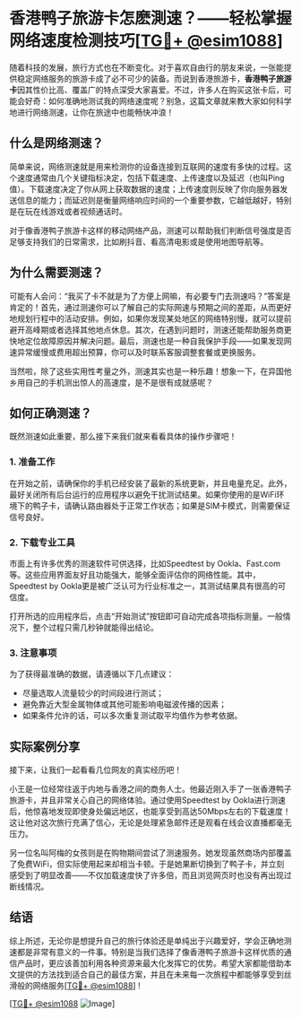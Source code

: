 # 香港鸭子旅游卡怎麽測速？——轻松掌握网络速度检测技巧[[TG💪+ @esim1088](https://t.me/s/esim1088)]

随着科技的发展，旅行方式也在不断变化。对于喜欢自由行的朋友来说，一张能提供稳定网络服务的旅游卡成了必不可少的装备。而说到香港旅游卡，**香港鸭子旅游卡**因其性价比高、覆盖广的特点深受大家喜爱。不过，许多人在购买这张卡后，可能会好奇：如何准确地测试我的网络速度呢？别急，这篇文章就来教大家如何科学地进行网络测速，让你在旅途中也能畅快冲浪！

## 什么是网络测速？

简单来说，网络测速就是用来检测你的设备连接到互联网的速度有多快的过程。这个速度通常由几个关键指标决定，包括下载速度、上传速度以及延迟（也叫Ping值）。下载速度决定了你从网上获取数据的速度；上传速度则反映了你向服务器发送信息的能力；而延迟则是衡量网络响应时间的一个重要参数，它越低越好，特别是在玩在线游戏或者视频通话时。

对于像香港鸭子旅游卡这样的移动网络产品，测速可以帮助我们判断信号强度是否足够支持我们的日常需求，比如刷抖音、看高清电影或是使用地图导航等。

## 为什么需要测速？

可能有人会问：“我买了卡不就是为了方便上网嘛，有必要专门去测速吗？”答案是肯定的！首先，通过测速你可以了解自己的实际网速与预期之间的差距，从而更好地规划行程中的活动安排。例如，如果你发现某处地区的网络特别慢，就可以提前避开高峰期或者选择其他地点休息。其次，在遇到问题时，测速还能帮助服务商更快地定位故障原因并解决问题。最后，测速也是一种自我保护手段——如果发现网速异常缓慢或费用超出预算，你可以及时联系客服调整套餐或更换服务。

当然啦，除了这些实用性考量之外，测速其实也是一种乐趣！想象一下，在异国他乡用自己的手机测出惊人的高速度，是不是很有成就感呢？

## 如何正确测速？

既然测速如此重要，那么接下来我们就来看看具体的操作步骤吧！

### 1. 准备工作

在开始之前，请确保你的手机已经安装了最新的系统更新，并且电量充足。此外，最好关闭所有后台运行的应用程序以避免干扰测试结果。如果你使用的是WiFi环境下的鸭子卡，请确认路由器处于正常工作状态；如果是SIM卡模式，则需要保证信号良好。

### 2. 下载专业工具

市面上有许多优秀的测速软件可供选择，比如Speedtest by Ookla、Fast.com等。这些应用界面友好且功能强大，能够全面评估你的网络性能。其中，Speedtest by Ookla更是被广泛认可为行业标准之一，其测试结果具有很高的可信度。

打开所选的应用程序后，点击“开始测试”按钮即可自动完成各项指标测量。一般情况下，整个过程只需几秒钟就能得出结论。

### 3. 注意事项

为了获得最准确的数据，请遵循以下几点建议：
- 尽量选取人流量较少的时间段进行测试；
- 避免靠近大型金属物体或其他可能影响电磁波传播的因素；
- 如果条件允许的话，可以多次重复测试取平均值作为参考依据。

## 实际案例分享

接下来，让我们一起看看几位网友的真实经历吧！

小王是一位经常往返于内地与香港之间的商务人士。他最近刚入手了一张香港鸭子旅游卡，并且非常关心自己的网络体验。通过使用Speedtest by Ookla进行测速后，他惊喜地发现即使身处偏远地区，也能享受到高达50Mbps左右的下载速度！这让他对这次旅行充满了信心，无论是处理紧急邮件还是观看在线会议直播都毫无压力。

另一位名叫阿梅的女孩则是在购物期间尝试了测速服务。她发现虽然商场内部覆盖了免费WiFi，但实际使用起来却相当卡顿。于是她果断切换到了鸭子卡，并立刻感受到了明显改善——不仅加载速度快了许多倍，而且浏览网页时也没有再出现过断线情况。

## 结语

综上所述，无论你是想提升自己的旅行体验还是单纯出于兴趣爱好，学会正确地测速都是非常有意义的一件事。特别是当我们选择了像香港鸭子旅游卡这样优质的通信产品时，更应该善加利用各种资源来最大化发挥它的优势。希望大家都能借助本文提供的方法找到适合自己的最佳方案，并且在未来每一次旅程中都能够享受到丝滑般的网络服务[[TG💪+ @esim1088](https://t.me/s/esim1088)] !

[[TG💪+ @esim1088](https://t.me/s/esim1088) ![Image](https://i.postimg.cc/4NQfJmqS/Snipaste-2025-05-13-00-14-12.png)]
